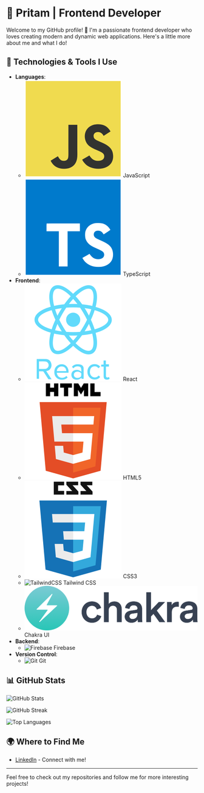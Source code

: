 # 💫 Pritam | Frontend Developer

Welcome to my GitHub profile! 👋 I'm a passionate frontend developer who loves creating modern and dynamic web applications. Here's a little more about me and what I do!

## 🚀 Technologies & Tools I Use

- **Languages**: 
  - ![JavaScript](https://raw.githubusercontent.com/devicons/devicon/master/icons/javascript/javascript-original.svg) JavaScript
  - ![TypeScript](https://raw.githubusercontent.com/devicons/devicon/master/icons/typescript/typescript-original.svg) TypeScript
- **Frontend**:
  - ![React](https://raw.githubusercontent.com/devicons/devicon/master/icons/react/react-original-wordmark.svg) React
  - ![HTML5](https://raw.githubusercontent.com/devicons/devicon/master/icons/html5/html5-original-wordmark.svg) HTML5
  - ![CSS3](https://raw.githubusercontent.com/devicons/devicon/master/icons/css3/css3-original-wordmark.svg) CSS3
  - ![TailwindCSS](https://www.vectorlogo.zone/logos/tailwindcss/tailwindcss-icon.svg) Tailwind CSS
  - ![Chakra UI](https://raw.githubusercontent.com/chakra-ui/chakra-ui/main/media/logo-colored@2x.png?raw=true) Chakra UI
- **Backend**:
  - ![Firebase](https://www.vectorlogo.zone/logos/firebase/firebase-icon.svg) Firebase
- **Version Control**:
  - ![Git](https://www.vectorlogo.zone/logos/git-scm/git-scm-icon.svg) Git

## 📊 GitHub Stats

![GitHub Stats](https://github-readme-stats.vercel.app/api?username=PRITAMALWAR&theme=dark&hide_border=true&include_all_commits=false&count_private=false&show_icons=true&hide=prs)

![GitHub Streak](https://github-readme-streak-stats.herokuapp.com/?user=PRITAMALWAR&theme=dark&hide_border=true)

![Top Languages](https://github-readme-stats.vercel.app/api/top-langs/?username=PRITAMALWAR&theme=dark&hide_border=true&layout=compact)

## 🌍 Where to Find Me

- [LinkedIn](https://www.linkedin.com/in/pritam-verma-45830328b/) - Connect with me!

---

Feel free to check out my repositories and follow me for more interesting projects!
